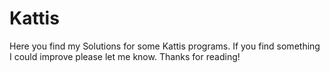 # Kattis
Here you find my Solutions for some Kattis programs.
If you find something I could improve please let me know.
Thanks for reading!
